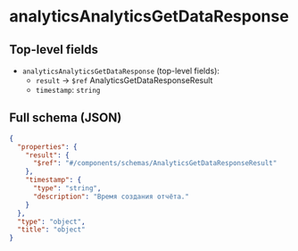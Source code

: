 # analyticsAnalyticsGetDataResponse

## Top-level fields
- `analyticsAnalyticsGetDataResponse` (top-level fields):
  - `result` → `$ref` AnalyticsGetDataResponseResult
  - `timestamp`: `string`

## Full schema (JSON)
```json
{
  "properties": {
    "result": {
      "$ref": "#/components/schemas/AnalyticsGetDataResponseResult"
    },
    "timestamp": {
      "type": "string",
      "description": "Время создания отчёта."
    }
  },
  "type": "object",
  "title": "object"
}
```
